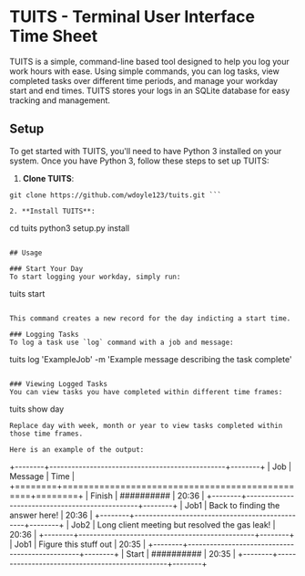 # TUITS - Terminal User Interface Time Sheet

TUITS is a simple, command-line based tool designed to help you log your work hours with ease. Using simple commands, you can log tasks, view completed tasks over different time periods, and manage your workday start and end times. TUITS stores your logs in an SQLite database for easy tracking and management.

## Setup

To get started with TUITS, you'll need to have Python 3 installed on your system. Once you have Python 3, follow these steps to set up TUITS:

1. **Clone TUITS**: 
```
git clone https://github.com/wdoyle123/tuits.git ```

2. **Install TUITS**:
```
cd tuits 
python3 setup.py install
```

## Usage

### Start Your Day
To start logging your workday, simply run:
```
tuits start
```

This command creates a new record for the day indicting a start time.

### Logging Tasks 
To log a task use `log` command with a job and message:
```
tuits log 'ExampleJob' -m 'Example message describing the task complete'
```

### Viewing Logged Tasks 
You can view tasks you have completed within different time frames:
```
tuits show day 
```
Replace day with week, month or year to view tasks completed within those time frames.

Here is an example of the output:
```
+--------+------------------------------------------------+--------+
| Job    | Message                                        | Time   |
+========+================================================+========+
| Finish | ##########                                     | 20:36  |
+--------+------------------------------------------------+--------+
| Job1   | Back to finding the answer here!               | 20:36  |
+--------+------------------------------------------------+--------+
| Job2   | Long client meeting but resolved the gas leak! | 20:36  |
+--------+------------------------------------------------+--------+
| Job1   | Figure this stuff out                          | 20:35  |
+--------+------------------------------------------------+--------+
| Start  | ##########                                     | 20:35  |
+--------+------------------------------------------------+--------+
```

